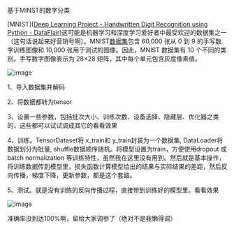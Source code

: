 基于MINST的数字分类

[MNIST]([Deep Learning Project - Handwritten Digit Recognition using Python - DataFlair](https://data-flair.training/blogs/python-deep-learning-project-handwritten-digit-recognition/))这可能是机器学习和深度学习爱好者中最受欢迎的数据集之一（这句话说起来好营销号啊）。MNIST[数据集](http://yann.lecun.com/exdb/mnist/)包含 60,000 张从 0 到 9 的手写数字训练图像和 10,000 张用于测试的图像。因此，MNIST 数据集有 10 个不同的类别。手写数字图像表示为 28×28 矩阵，其中每个单元包含灰度像素值。

![image](https://github.com/user-attachments/assets/e22c8949-eac6-4036-9b2b-11dbf8ad2b00)


1、导入数据集并解码

2、将数据都转为tensor

3、设置一些参数，包括批次大小、训练次数、设备选择、隐藏层、优化器之类的，这些都可以试试调成其它的看看效果

4、训练。TensorDataset将 x_train和 y_train封装为一个数据集, DataLoader将数据划分为批量, shuffle数据顺序随机。将模型设置为train，方便使用dropout 或 batch normalization 等训练特性，虽然我在这里没有用到。然后就是基本操作，将训练数据传到模型里，损失函数计算模型给出的结果与实际结果的差距，然后反向传播，梯度下降，更新参数，都是这个套路。

5、测试。就是没有训练的反向传播过程，直接带到训练好的模型里。看看效果

![image](https://github.com/user-attachments/assets/76dde03a-78bf-4c5a-88b1-a826d0a5cf11)


准确率没到达100%啊，留给大家调参了（绝对不是我懒得调）
